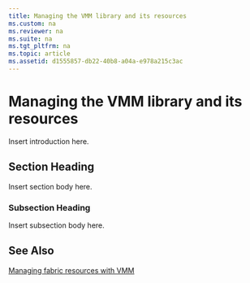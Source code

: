 ```yaml
---
title: Managing the VMM library and its resources
ms.custom: na
ms.reviewer: na
ms.suite: na
ms.tgt_pltfrm: na
ms.topic: article
ms.assetid: d1555857-db22-40b8-a04a-e978a215c3ac
---
```

# Managing the VMM library and its resources
Insert introduction here.

## Section Heading
Insert section body here.

### Subsection Heading
Insert subsection body here.

## See Also
[Managing fabric resources with VMM](Managing-fabric-resources-with-VMM.md)


